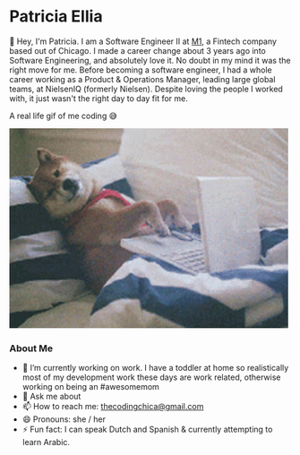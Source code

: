 # Patricia Ellia

👋 Hey, I'm Patricia. I am a Software Engineer II at [M1](https://m1.com/), a Fintech company based out of Chicago. I made a career change about 3 years ago into Software Engineering, and absolutely love it. No doubt in my mind it was the right move for me. Before becoming a software engineer, I had a whole career working as a Product & Operations Manager, leading large global teams, at NielsenIQ (formerly Nielsen). Despite loving the people I worked with, it just wasn't the right day  to day fit for me. 

A real life gif of me coding 😅

![](https://github.com/patriciadeboer/patriciadeboer/blob/main/dog-computer-votin.gif)

### About Me
- 🔭 I’m currently working on work. I have a toddler at home so realistically most of my development work these days are work related, otherwise working on being an #awesomemom
- 💬 Ask me about 
- 📫 How to reach me: thecodingchica@gmail.com
- 😄 Pronouns: she / her
- ⚡ Fun fact: I can speak Dutch and Spanish & currently attempting to learn Arabic.


<!--
**patriciadeboer/patriciadeboer** is a ✨ _special_ ✨ repository because its `README.md` (this file) appears on your GitHub profile.

Here are some ideas to get you started:

- 🔭 I’m currently working on ...
- 🌱 I’m currently learning ...
- 👯 I’m looking to collaborate on ...
- 🤔 I’m looking for help with ...
- 💬 Ask me about ...
- 📫 How to reach me: ...
- 😄 Pronouns: ...
- ⚡ Fun fact: ...
-->
